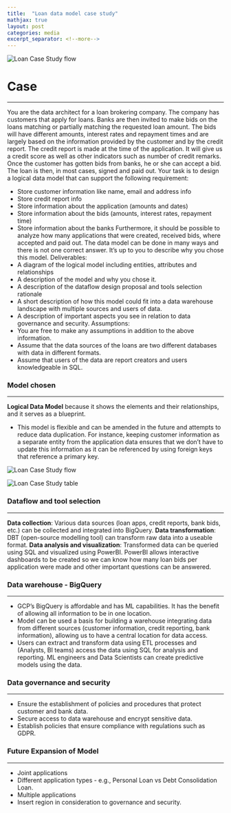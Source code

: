 ```yaml
---
title:  "Loan data model case study"
mathjax: true
layout: post
categories: media
excerpt_separator: <!--more-->
---
```

![Loan Case Study flow]({{site.baseurl}}/assets/Images/Loancasestudy.jpg)

<!--more-->
# Case
---

You are the data architect for a loan brokering company. The company has customers that apply for loans. Banks are then invited to make bids on the loans matching or partially matching the requested loan amount. The bids will have different amounts, interest rates and repayment times and are largely based on the information provided by the customer and by the credit report. The credit report is made at the time of the application. It will give us a credit score as well as other indicators such as number of credit remarks. Once the customer has gotten bids from banks, he or she can accept a bid. The loan is then, in most cases, signed and paid out. Your task is to design a logical data model that can support the following requirement:
- Store customer information like name, email and address info
- Store credit report info
- Store information about the application (amounts and dates)
- Store information about the bids (amounts, interest rates, repayment time)
- Store information about the banks
Furthermore, it should be possible to analyze how many applications that were created, received bids, where accepted and paid out. The data model can be done in many ways and there is not one correct answer. It’s up to you to describe why you chose this model.
Deliverables:
- A diagram of the logical model including entities, attributes and relationships
- A description of the model and why you chose it.
- A description of the dataflow design proposal and tools selection rationale
- A short description of how this model could fit into a data warehouse landscape with multiple sources and users of data.
- A description of important aspects you see in relation to data governance and security.
Assumptions:
- You are free to make any assumptions in addition to the above information.
- Assume that the data sources of the loans are two different databases with data in different formats.
- Assume that users of the data are report creators and users knowledgeable in SQL.

### Model chosen
---
**Logical Data Model** because it shows the elements and their relationships, and it serves as a blueprint. 
- This model is flexible and can be amended in the future and attempts to reduce data duplication. For instance, keeping customer information as a separate entity from the application data ensures that we don’t have to update this information as it can be referenced by using foreign keys that reference a primary key.

![Loan Case Study flow]({{site.baseurl}}/assets/Images/Loancasestudy.jpg)

![Loan Case Study table]({{site.baseurl}}/assets/Images/Loancasestudy1.jpg)

### Dataflow and tool selection
---

**Data collection**: Various data sources (loan apps, credit reports, bank bids, etc.) can be collected and integrated into BigQuery.
**Data transformation**: DBT (open-source modelling tool) can transform raw data into a useable format.
**Data analysis and **visualization****: Transformed data can be queried using SQL and visualized using PowerBI. PowerBI allows interactive dashboards to be created so we can know how many loan bids per application were made and other important questions can be answered.

### Data warehouse - BigQuery 
---

- GCP’s BigQuery is affordable and has ML capabilities. It has the benefit of allowing all information to be in one location. 
- Model can be used a basis for building a warehouse integrating data from different sources (customer information, credit reporting, bank information), allowing us to have a central location for data access. 
- Users can extract and transform data using ETL processes and (Analysts, BI teams) access the data using SQL for analysis and reporting. ML engineers and Data Scientists can create predictive models using the data.

### Data governance and security
---
- Ensure the establishment of policies and procedures that protect customer and bank data. 
- Secure access to data warehouse and encrypt sensitive data.
- Establish policies that ensure compliance with regulations such as GDPR.

### Future Expansion of Model
---
- Joint applications
- Different application types -
e.g., Personal Loan vs Debt Consolidation Loan.
- Multiple applications
- Insert region in consideration to governance and security.
